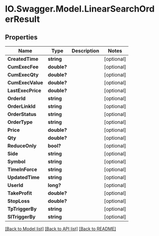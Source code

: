 # IO.Swagger.Model.LinearSearchOrderResult
## Properties

Name | Type | Description | Notes
------------ | ------------- | ------------- | -------------
**CreatedTime** | **string** |  | [optional] 
**CumExecFee** | **double?** |  | [optional] 
**CumExecQty** | **double?** |  | [optional] 
**CumExecValue** | **double?** |  | [optional] 
**LastExecPrice** | **double?** |  | [optional] 
**OrderId** | **string** |  | [optional] 
**OrderLinkId** | **string** |  | [optional] 
**OrderStatus** | **string** |  | [optional] 
**OrderType** | **string** |  | [optional] 
**Price** | **double?** |  | [optional] 
**Qty** | **double?** |  | [optional] 
**ReduceOnly** | **bool?** |  | [optional] 
**Side** | **string** |  | [optional] 
**Symbol** | **string** |  | [optional] 
**TimeInForce** | **string** |  | [optional] 
**UpdatedTime** | **string** |  | [optional] 
**UserId** | **long?** |  | [optional] 
**TakeProfit** | **double?** |  | [optional] 
**StopLoss** | **double?** |  | [optional] 
**TpTriggerBy** | **string** |  | [optional] 
**SlTriggerBy** | **string** |  | [optional] 

[[Back to Model list]](../README.md#documentation-for-models) [[Back to API list]](../README.md#documentation-for-api-endpoints) [[Back to README]](../README.md)

